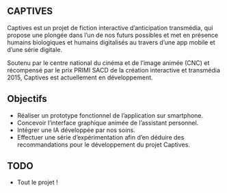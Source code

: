 ## CAPTIVES

Captives est un projet de fiction interactive d’anticipation transmédia, qui propose une plongée dans l’un de nos futurs possibles et met en présence humains biologiques et humains digitalisés au travers d’une app mobile et d’une série digitale.

Soutenu par le centre national du cinéma et de l’image animée (CNC) et récompensé par le prix PRIMI SACD de la création interactive et transmédia 2015, Captives est actuellement en développement.

## Objectifs

* Réaliser un prototype fonctionnel de l’application sur smartphone.
* Concevoir l’interface graphique animée de l’assistant personnel.
* Intégrer une IA développée par nos soins.
* Effectuer une série d’expérimentation afin d’en déduire des recommandations pour le développement du projet Captives.

## TODO

* Tout le projet !
